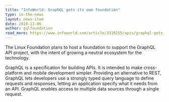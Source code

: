 ```yaml
---
title: "InfoWorld: GraphQL gets its own foundation"
type: in-the-news
layout: news-item
date: 2018-11-06
author: gqlfoundation
read_more: https://www.infoworld.com/article/3318255/apis/graphql-gets-its-own-foundation.html
---
```


The Linux Foundation plans to host a foundation to support the GraphQL API project, with the intent of growing a neutral ecosystem for the technology.

GraphQL is a specification for building APIs. It is intended to make cross-platform and mobile development simpler. Providing an alternative to REST, GraphQL lets developers use a strongly typed query language to define requests and responses, letting an application specify what it needs from an API. GraphQL enables access to multiple data sources through a single request.
